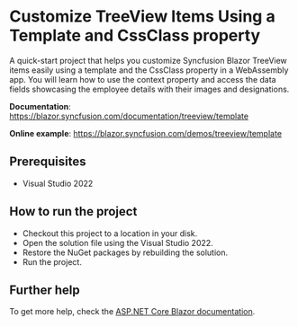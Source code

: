 # Customize TreeView Items Using a Template and CssClass property

A quick-start project that helps you customize Syncfusion Blazor TreeView items easily using a template and the CssClass property in a WebAssembly app. You will learn how to use the context property and access the data fields showcasing the employee details with their images and designations.

**Documentation**: https://blazor.syncfusion.com/documentation/treeview/template 

**Online example**: https://blazor.syncfusion.com/demos/treeview/template

## Prerequisites

* Visual Studio 2022

## How to run the project

* Checkout this project to a location in your disk.
* Open the solution file using the Visual Studio 2022.
* Restore the NuGet packages by rebuilding the solution.
* Run the project.

## Further help

To get more help, check the [ASP.NET Core Blazor documentation](https://docs.microsoft.com/en-us/aspnet/core/blazor).
